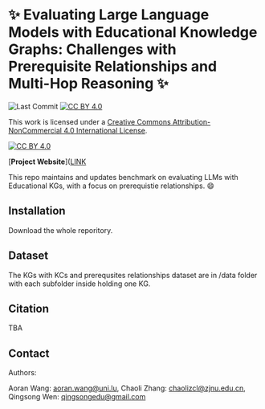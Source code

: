# :sparkles: Evaluating Large Language Models with Educational Knowledge Graphs: Challenges with Prerequisite Relationships and Multi-Hop Reasoning :sparkles:

![Last Commit](https://img.shields.io/github/last-commit/divelab/DIG)
[![CC BY 4.0][cc-by-shield]][cc-by]

This work is licensed under a
[Creative Commons Attribution-NonCommercial 4.0 International License][cc-by]. 

[![CC BY 4.0][cc-by-image]][cc-by]

[cc-by]: http://creativecommons.org/licenses/by/4.0/
[cc-by-image]: https://i.creativecommons.org/l/by/4.0/88x31.png
[cc-by-shield]: https://img.shields.io/badge/License-CC%20BY%204.0-lightgrey

[**Project Website**]([LINK](https://ai-for-edu.github.io/Evaluating-Large-Language-Models-with-Educational-Knowledge-Graphs-on-Prerequisite-Relationships/)

This repo maintains and updates benchmark on evaluating LLMs with Educational KGs, with a focus on prerequistie relationships. :smile:

## Installation

Download the whole reporitory.

## Dataset

The KGs with KCs and prerequsites relationships dataset are in /data folder with each subfolder inside holding one KG. 


## Citation

TBA

## Contact

Authors: 

Aoran Wang: aoran.wang@uni.lu, Chaoli Zhang: chaolizcl@zjnu.edu.cn, Qingsong Wen: qingsongedu@gmail.com
